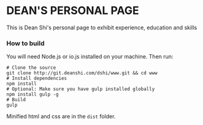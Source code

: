DEAN'S PERSONAL PAGE
===

This is Dean Shi's personal page to exhibit experience, education and skills

### How to build
You will need Node.js or io.js installed on your machine. Then run:

``` shell
# Clone the source
git clone http://git.deanshi.com/dshi/www.git && cd www
# Install dependencies
npm install
# Optional: Make sure you have gulp installed globally
npm install gulp -g
# Build
gulp
```

Minified html and css are in the `dist` folder.